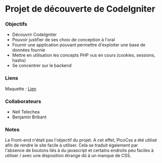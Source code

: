 # Projet de découverte de CodeIgniter

### Objectifs
- Découvrir CodeIgniter
- Pouvoir justifier de ses choix de conception à l'oral
- Fournir une application pouvant permettre d'exploiter une base de données fournie
- Mettre en utilisation les concepts PHP vus en cours (cookies, sessions, hashs)
- Se concentrer sur le backend

### Liens
Maquette : [Lien](https://dwarves.iut-fbleau.fr/~raymondm/SAE)

### Collaborateurs
- Nell Telechea
- Benjamin Bribant

### Notes
Le Front-end n'était pas l'objectif du projet. A cet effet, PicoCss a été utilisé afin de rendre le site facile à utiliser. Cela se traduit également par l'absence de boutons liés à du javascript et certains endroits peu faciles à utiliser / avec une disposition étrange dû à un manque de CSS.

